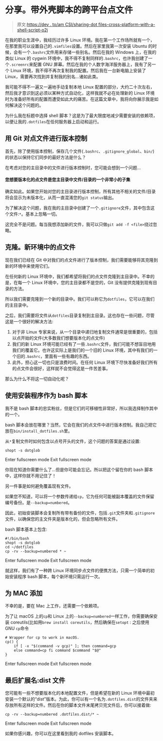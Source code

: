 # 分享。带外壳脚本的跨平台点文件

> 原文:[https://dev . to/am CSI/sharing-dot files-cross-platform-with-a-shell-script-o2j](https://dev.to/amcsi/sharing-dotfiles-cross-platform-with-a-shell-script-o2j)

在我的职业生涯中，我经历过许多 Linux 环境。我在第一个工作场所就有一个，在那里我可以设置自己的`.vimfiles`设置。然后在家里我第一次安装 Ubuntu 的时候，会有一个`.bashrc`文件用来存储一些别名。然后在我的 Windows 上，在我的类似 Linux 的 cygwin 环境中，我不得不复制同样的`.bashrc`，也许我创建了一个`.screenrc`来配置 GNU 屏幕。然后在我的个人数字海洋服务器上，我有了另一个 Linux 环境，我不得不再次复制我的配置。然后我在一台新电脑上安装了 Linux，需要再次找到并复制我的别名...诸如此类。

我可能不得不一遍又一遍地手动复制本地 Linux 配置的部分，大约二十次左右，然后我才意识到这必须以某种方式自动化，这样我就不必在处理新的 Linux 环境时为准备好所有的配置而遭受如此大的痛苦。在这篇文章中，我将向你展示我是如何解决这个问题的。

为什么我在标题中选择 shell 脚本？这是为了最大限度地减少需要安装的依赖项，以便让我的`.dotfiles`在任何服务器上启动和运行。

## 用 Git 对点文件进行版本控制

首先，除了使用版本控制，保存几个文件(`.bashrc`、`.gitignore_global`、`bin/`)的状态以保持它们同步的最好方法是什么？

在考虑对您的主目录中的文件进行版本控制时，您可能会想到一个问题...

#### 您想要版本化的点文件是您主目录中文件/目录的一个非常小的子集

确实如此。如果您开始对您的主目录进行版本控制，所有其他不相关的文件/目录将会显示为未版本化，从而一直混淆您的`git status`输出。

为了解决这个问题，我在我的主目录中创建了一个`.gitignore`文件，其中包含这个文件:`*`。基本上忽略一切。

这完全不是问题。每当我想添加新的文件，我可以只做`git add -f <file>`绕过忽略。

## 克隆。新环境中的点文件

现在我们已经在 Git 中对我们的点文件进行了版本控制，我们需要能够将其克隆到新的环境中来使用它们。

在任何新的 Linux 环境中，我们都希望将我们的点文件克隆到主目录中。不幸的是，在每一个 Linux 环境中，您的主目录都不是空的，Git 没有提供克隆到现有目录的方法。

所以我们需要克隆到一个新的目录中。我们可以称它为`dotfiles`，它可以在我们的主目录中。

之后，我们需要将文件从`dotfiles`目录复制到主目录。这也存在一些问题，尽管这是一个很好的解决方法:

1.  对于非 Linux 专家来说，从一个目录中递归地复制文件通常是很重要的，包括以点开始的文件(大多数我们想要版本化的点文件)
2.  我们的新 Linux 环境可能已经有了一些`.bashrc`文件，我们可能不想盲目地用我们的覆盖它。也许这实际上是我们的一个旧的 Linux 环境，其中有我们的一个旧的`.bashrc`，里面有一些有趣的东西。
3.  此外，担心这一切也只是浪费时间。在任何 Linux 环境下尽快准备好我们所有的点文件会很好，这样就不会觉得这是一件苦差事。

那么为什么不将这一切自动化呢？

## 使用安装程序作为 bash 脚本

我不是 bash 脚本的忠实粉丝，但是它们的可移植性非常好，所以我选择制作其中的一个。

bash 脚本会放在哪里？当然，它会在我们的点文件中进行版本控制。我自己把它放在`bin/install_dotfiles.sh`里。

从`*`复制文件时如何包含以点号开头的文件，这个问题的答案是通过设置:

```
shopt -s dotglob 
```

Enter fullscreen mode Exit fullscreen mode

你现在知道你需要什么了...但是你可能会忘记。所以把这个留在你的 bash 脚本中，这样你就不用记住了！

另一件事是如何避免覆盖现有文件。

如果您不知道，可以将一个参数传递给`cp`，它为任何可能被副本覆盖的文件保留编号备份。是`--backup=numbered`。

因此，初始安装脚本会复制所有带有备份的文件，包括`.git`文件夹和`.gitignore`文件，以确保您的主文件夹是版本化的，但会忽略所有文件。

bash 脚本基本上包含:

```
#!/bin/bash
shopt -s dotglob
cd ~/dotfiles
cp -rv --backup=numbered * ~ 
```

Enter fullscreen mode Exit fullscreen mode

就这样，我们有了一种跨 Linux 环境同步点文件的便携方法，只需一个简单的初始安装程序 bash 脚本，每个新环境只需运行一次。

## 为 MAC 添加

不幸的是，要在 Mac 上工作，还需要一个依赖项。

为了让 macOS 上的`cp`和 Linux 上的`--backup=numbered`一样工作，你需要确保安装 coreutils(比如用`brew install coreutils`，然后确保在`setopt` :
之后使用 GNU `cp`命令

```
# Wrapper for cp to work in macOS.
cp() {
    if [ -x "$(command -v gcp)" ]; then command=gcp
    else command=cp fi command $command "$@"
} 
```

Enter fullscreen mode Exit fullscreen mode

## 最后扩展名:dist 文件

您可能有一些不想要版本化的本地配置文件，但是希望在新的 Linux 环境中最初安装一个默认的“dist”版本。为此，你可以有一个名为`.dotfiles.dist`的文件夹来存放所有这样的文件。然后在你的脚本文件末尾拷贝完文件后，你可以接着做:

```
cp -rv --backup=numbered .dotfiles.dist/* ~ 
```

Enter fullscreen mode Exit fullscreen mode

如果你感兴趣，你可以在这里看到我的 dotfiles 安装脚本。